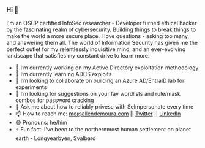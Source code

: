 ### Hi 👋
I'm an OSCP certified InfoSec researcher - Developer turned ethical hacker by the fascinating realm of cybersecurity. Building things to break things to make the world a more secure place. I love questions - asking too many, and answering them all. The world of Information Security has given me the perfect outlet for my relentlessly inquisitive mind, and an ever-evolving landscape that satisfies my constant drive to learn more.
<!--
**allendemoura/allendemoura** is a ✨ _special_ ✨ repository because its `README.md` (this file) appears on your GitHub profile.

Here are some ideas to get you started:

- 🔭 I’m currently working on ...
- 🌱 I’m currently learning ...
- 👯 I’m looking to collaborate on ...
- 🤔 I’m looking for help with ...
- 💬 Ask me about ...
- 📫 How to reach me: ...
- 😄 Pronouns: ...
- ⚡ Fun fact: ...

www.allendemoura.com

www.medium.com/@senderend

www.linkedin.com/in/allendemoura

-->
- 🔭 I’m currently working on my Active Directory exploitation methodology
- 🌱 I’m currently learning ADCS exploits
- 👯 I’m looking to collaborate on building an Azure AD/EntraID lab for experiments
- 🤔 I’m looking for suggestions on your fav wordlists and rule/mask combos for password cracking
- 💬 Ask me about how to reliably privesc with SeImpersonate every time
- 📫 How to reach me: me@allendemoura.com || [Twitter](https://twitter.com/senderend) || [LinkedIn](https://linkedin.com/in/allendemoura)
- 😄 Pronouns: he/him
- ⚡ Fun fact: I've been to the northernmost human settlement on planet earth - Longyearbyen, Svalbard

